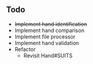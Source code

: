 Todo
-

- <del>Implement hand identification</de>
- Implement hand comparison
- Implement file processor
- Implement hand validation
- Refactor
  - Revisit Hand#SUITS
